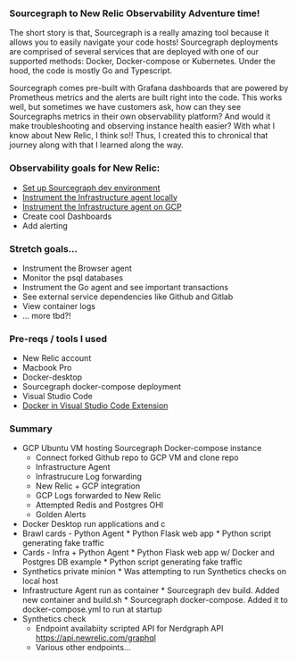 ### Sourcegraph to New Relic Observability Adventure time!


The short story is that, Sourcegraph is a really amazing tool because it allows you to easily navigate your code hosts! Sourcegraph deployments are comprised of several services that are deployed with one of our supported methods: Docker, Docker-compose or Kubernetes.
Under the hood, the code is mostly Go and Typescript.

Sourcegraph comes pre-built with Grafana dashboards that are powered by Prometheus metrics and the alerts are built right into the code. This works well, but sometimes we have customers ask, how can they see Sourcegraphs metrics in their own observability platform? And would it make troubleshooting and observing instance health easier? With what I know about New Relic, I think so!! Thus, I created this to chronical that journey along with that I learned along the way.


### Observability goals for New Relic:

* [Set up Sourcegraph dev environment](develop-sourcegraph.md)
* [Instrument the Infrastructure agent locally](instrument-infra-locally.md)
* [Instrument the Infrastructure agent on GCP](instrument-infra-agent-gcp.md)
* Create cool Dashboards
* Add alerting

### Stretch goals...
* Instrument the Browser agent
* Monitor the psql databases
* Instrument the Go agent and see important transactions
* See external service dependencies like Github and Gitlab
* View container logs
* ... more tbd?!


### Pre-reqs / tools I used

* New Relic account
* Macbook Pro
* Docker-desktop
* Sourcegraph docker-compose deployment
* Visual Studio Code
* [Docker in Visual Studio Code Extension](https://code.visualstudio.com/docs/containers/overview)

### Summary

* GCP Ubuntu VM hosting Sourcegraph Docker-compose instance
  * Connect forked Github repo to GCP VM and clone repo
  *  Infrastructure Agent
  *  Infrastrucure Log forwarding
  *  New Relic + GCP integration
  *  GCP Logs forwarded to New Relic
  *  Attempted Redis and Postgres OHI
  *  Golden Alerts
*  Docker Desktop run applications and c
  *  Brawl cards - Python Agent
    *  Python Flask web app 
    *  Python script generating fake traffic
  *  Cards - Infra + Python Agent
    *  Python Flask web app w/ Docker and Postgres DB example
    *  Python script generating fake traffic
  *  Synthetics private minion
    * Was attempting to run Synthetics checks on local host  
  *  Infrastructure Agent run as container
    * Sourcegraph dev build. Added new container and build.sh
    * Sourcegraph docker-compose. Added it to docker-compose.yml to run at startup  
* Synthetics check
  * Endpoint availabiity scripted API for Nerdgraph API https://api.newrelic.com/graphql
  * Various other endpoints...

